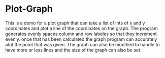 # Plot-Graph
This is a demo for a plot graph that can take a list of ints of x and y coordinates and plot a line of the coordinates on the graph. The program generates evenly spaces column and row labeles so that they increment evenly. once that has been calculated the graph program can accurately plot the point that was given. The graph can also be modified to handle to have more or less lines and the size of the graph can also be set. 
